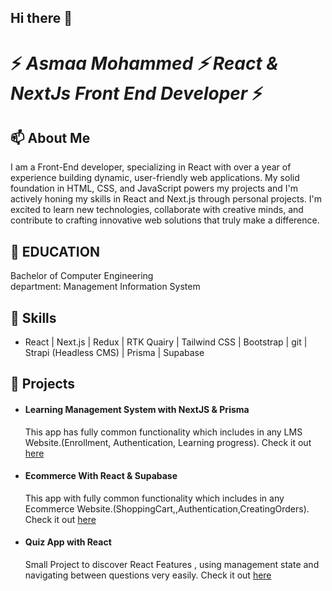 ## Hi there 👋

<!--
**AsmaaaMohamed/AsmaaaMohamed** is a ✨ _special_ ✨ repository because its `README.md` (this file) appears on your GitHub profile.

Here are some ideas to get you started:

- 🔭 I’m currently working on ...
- 🌱 I’m currently learning ...
- 👯 I’m looking to collaborate on ...
- 🤔 I’m looking for help with ...
- 💬 Ask me about ...
- 📫 How to reach me: ...
- 😄 Pronouns: ...
- ⚡ Fun fact: ...
-->
# ⚡ *Asmaa Mohammed ⚡ React & NextJs Front End Developer* ⚡
## 📫 About Me
I am a Front-End developer, specializing in React with over a year of experience building dynamic, user-friendly web applications. My solid foundation in HTML, CSS, and JavaScript powers my projects and I'm actively honing my skills in React and Next.js through personal projects. I'm excited to learn new technologies, collaborate with creative minds, and contribute to crafting innovative web solutions that truly make a difference.
## 💬 EDUCATION
Bachelor of Computer Engineering                             
department: Management Information System
## 🌱 Skills
* React | Next.js | Redux | RTK Quairy | Tailwind CSS | Bootstrap | git | Strapi (Headless CMS) | Prisma | Supabase 
## 🔭 Projects
* #### Learning Management System with NextJS & Prisma
    This app has fully common functionality which includes in any LMS Website.(Enrollment, Authentication, Learning progress).
    Check it out  [here](https://nextjs-lms-git-master-asmaaamohameds-projects.vercel.app)
* #### Ecommerce With React & Supabase
    This app with fully common functionality which includes in any Ecommerce Website.(ShoppingCart,,Authentication,CreatingOrders).
    Check it out [here](https://sage-macaron-5da9ae.netlify.app)
* #### Quiz App with React
    Small Project to discover React Features , using management state and navigating between questions very easily.
    Check it out [here](https://beamish-narwhal-c7f74b.netlify.app/)
